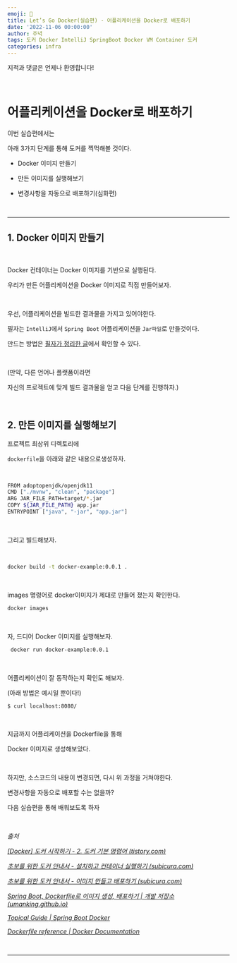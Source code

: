 ```yaml
---
emoji: 🔮
title: Let’s Go Docker(실습편) - 어플리케이션을 Docker로 배포하기
date: '2022-11-06 00:00:00'
author: 주녁
tags: 도커 Docker IntelliJ SpringBoot Docker VM Container 도커
categories: infra
---
```


지적과 댓글은 언제나 환영합니다!

<br/>

# 어플리케이션을 Docker로 배포하기


이번 실습편에서는

아래 3가지 단계를 통해 도커를 찍먹해볼 것이다.

- Docker 이미지 만들기

- 만든 이미지를 실행해보기

- 변경사항을 자동으로 배포하기(심화편)

<br>

---

## 1. Docker 이미지 만들기

<br>

Docker 컨테이너는 Docker 이미지를 기반으로 실행된다.

우리가 만든 어플리케이션을 Docker 이미지로 직접 만들어보자.

<br>

우선, 어플리케이션을 빌드한 결과물을 가지고 있어야한다.

필자는 `IntelliJ`에서 `Spring Boot` 어플리케이션을 `Jar파일`로 만들것이다.

만드는 방법은 [필자가 정리한 글](https://www.junwork.net/How-to-build-jar/)에서 확인할 수 있다.

<br>

(만약, 다른 언어나 플랫폼이라면

자신의 프로젝트에 맞게 빌드 결과물을 얻고 다음 단계를 진행하자.)

<br>

## 2. 만든 이미지를 실행해보기

프로젝트 최상위 디렉토리에

`dockerfile`을 아래와 같은 내용으로생성하자.

<br>

```bash
FROM adoptopenjdk/openjdk11
CMD ["./mvnw", "clean", "package"]
ARG JAR_FILE_PATH=target/*.jar
COPY ${JAR_FILE_PATH} app.jar
ENTRYPOINT ["java", "-jar", "app.jar"]
```

<br>

그리고 빌드해보자.

<br>

```bash
docker build -t docker-example:0.0.1 .
```

<br>

images 명령어로 docker이미지가 제대로 만들어 졌는지 확인한다.

```bash
docker images
```

<br>

자, 드디어 Docker 이미지를 실행해보자.

```bash
 docker run docker-example:0.0.1
```

<br>

어플리케이션이 잘 동작하는지 확인도 해보자.

(아래 방법은 예시일 뿐이다!)

```bash
$ curl localhost:8080/
```

<br>

지금까지 어플리케이션을 Dockerfile을 통해 

Docker 이미지로 생성해보았다.

<br>

하지만, 소스코드의 내용이 변경되면, 다시 위 과정을 거쳐야한다.

변경사항을 자동으로 배포할 수는 없을까?

다음 실습편을 통해 배워보도록 하자

<br>

_출처_

_[[Docker] 도커 시작하기 - 2. 도커 기본 명령어 (tistory.com)](https://da2uns2.tistory.com/entry/Docker-%EB%8F%84%EC%BB%A4-%EC%8B%9C%EC%9E%91%ED%95%98%EA%B8%B0-2-%EB%8F%84%EC%BB%A4-%EA%B8%B0%EB%B3%B8-%EB%AA%85%EB%A0%B9%EC%96%B4)_

_[초보를 위한 도커 안내서 - 설치하고 컨테이너 실행하기 (subicura.com)](https://subicura.com/2017/01/19/docker-guide-for-beginners-2.html)_

_[초보를 위한 도커 안내서 - 이미지 만들고 배포하기 (subicura.com)](https://subicura.com/2017/02/10/docker-guide-for-beginners-create-image-and-deploy.html)_

_[Spring Boot, Dockerfile로 이미지 생성, 배포하기 | 개발 저장소 (umanking.github.io)](https://umanking.github.io/2021/07/11/spring-boot-docker-starter/)_

_[Topical Guide | Spring Boot Docker](https://spring.io/guides/topicals/spring-boot-docker)_

_[Dockerfile reference | Docker Documentation](https://docs.docker.com/engine/reference/builder/)_

<br/>

---

```toc

```
